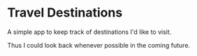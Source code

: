 # Travel Destinations

A simple app to keep track of destinations I'd like to visit.

Thus I could look back whenever possible in the coming future.
